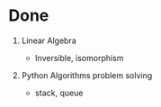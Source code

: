 # Done

1. Linear Algebra
    - Inversible, isomorphism

2. Python Algorithms problem solving
    - stack, queue
